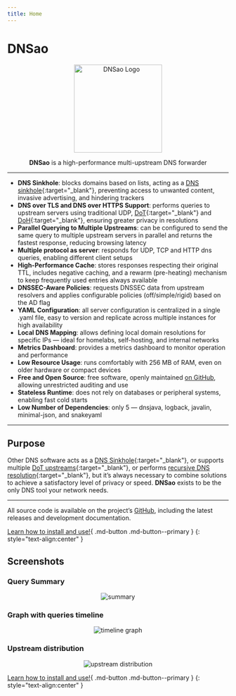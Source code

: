 ```yaml
---
title: Home
---
```


# DNSao

<p align="center">
  <img src="/dnsao/assets/logo.svg" alt="DNSao Logo" width="200">
</p>
<p align="center">
<strong>DNSao</strong> is a high-performance multi-upstream DNS forwarder
</p>

---

- **DNS Sinkhole**: blocks domains based on lists, acting as a [DNS sinkhole](https://en.wikipedia.org/wiki/DNS_sinkhole){:target="_blank"}, preventing access to unwanted content, invasive advertising, and hindering trackers
- **DNS over TLS and DNS over HTTPS Support**: performs queries to upstream servers using traditional UDP, [DoT](https://en.wikipedia.org/wiki/DNS_over_TLS){:target="_blank"} and [DoH](https://en.wikipedia.org/wiki/DNS_over_HTTPS){:target="_blank"}, ensuring greater privacy in resolutions
- **Parallel Querying to Multiple Upstreams**: can be configured to send the same query to multiple upstream servers in parallel and returns the fastest response, reducing browsing latency
- **Multiple protocol as server**: responds for UDP, TCP and HTTP dns queries, enabling different client setups
- **High-Performance Cache**: stores responses respecting their original TTL, includes negative caching, and a rewarm (pre-heating) mechanism to keep frequently used entries always available
- **DNSSEC-Aware Policies**: requests DNSSEC data from upstream resolvers and applies configurable policies (off/simple/rigid) based on the AD flag
- **YAML Configuration**: all server configuration is centralized in a single .yaml file, easy to version and replicate across multiple instances for high availability
- **Local DNS Mapping**: allows defining local domain resolutions for specific IPs — ideal for homelabs, self-hosting, and internal networks
- **Metrics Dashboard**: provides a metrics dashboard to monitor operation and performance
- **Low Resource Usage**: runs comfortably with 256 MB of RAM, even on older hardware or compact devices
- **Free and Open Source**: free software, openly maintained [on GitHub](https://github.com/vitallan/dnsao), allowing unrestricted auditing and use
- **Stateless Runtime**: does not rely on databases or peripheral systems, enabling fast cold starts
- **Low Number of Dependencies**: only 5 — dnsjava, logback, javalin, minimal-json, and snakeyaml

---

## Purpose

Other DNS software acts as a [DNS Sinkhole](https://docs.pi-hole.net/){:target="_blank"}, or supports multiple [DoT upstreams](https://github.com/getdnsapi/stubby){:target="_blank"}, or performs [recursive DNS resolution](https://nlnetlabs.nl/projects/unbound/about/){:target="_blank"}, but it’s always necessary to combine solutions to achieve a satisfactory level of privacy or speed. **DNSao** exists to be the only DNS tool your network needs.

---

All source code is available on the project’s [GitHub](https://github.com/vitallan/dnsao), including the latest releases and development documentation.

[Learn how to install and use!](installation.md){ .md-button .md-button--primary }
{: style="text-align:center" }

## Screenshots

### Query Summary

<p align="center">
  <img src="/dnsao/assets/screenshot-summary.png" alt="summary">
</p>

### Graph with queries timeline 

<p align="center">
  <img src="/dnsao/assets/screenshot-timeline.png" alt="timeline graph">
</p>

### Upstream distribution

<p align="center">
  <img src="/dnsao/assets/screenshot-upstream-distribution.png" alt="upstream distribution">
</p>

[Learn how to install and use!](installation.md){ .md-button .md-button--primary }
{: style="text-align:center" }

<div style="margin-bottom: 60px;"></div>

